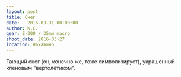 ```yaml
---
layout: post
title: Снег
date:   2016-03-31 00:00:00
author: К.С.
gear: E-300 / 35mm macro
shoot_date: 2016-03-27
location: Нахабино
---
```


Тающий снег (он, конечно же, тоже символизирует), украшенный кленовым "вертолётиком".
